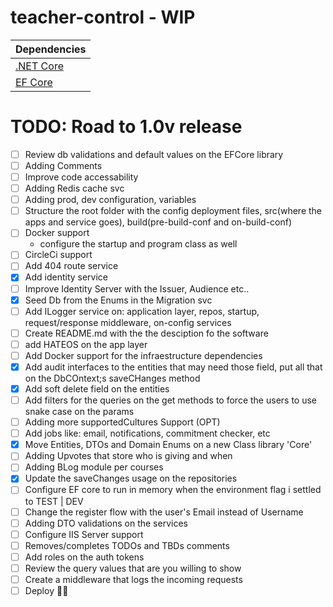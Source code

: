 # teacher-control - WIP

| Dependencies
| ------------------------------------------------------------------------- |
| [.NET Core](docs.microsoft.com/en-us/dotnet/core/#download-net-core-21)   |
| [EF Core](https://docs.microsoft.com/en-us/ef/core)                       |


# TODO: Road to 1.0v release
- [ ] Review db validations and default values on the EFCore library
- [ ] Adding Comments
- [ ] Improve code accessability
- [ ] Adding Redis cache svc
- [ ] Adding prod, dev configuration, variables
- [ ] Structure the root folder with the config deployment files, src(where the apps and service goes), build(pre-build-conf and on-build-conf)
- [ ] Docker support
  - configure the startup and program class as well
- [ ] CircleCi support
- [ ] Add 404 route service
- [x] Add identity service
- [ ] Improve Identity Server with the Issuer, Audience etc..
- [x] Seed Db from the Enums in the Migration svc
- [ ] Add ILogger service on: application layer, repos, startup, request/response middleware, on-config services
- [ ] Create README.md with the the desciption fo the software
- [ ] add HATEOS on the app layer
- [ ] Add Docker support for the infraestructure dependencies
- [x] Add audit interfaces to the entities that may need those field, put all that on the DbCOntext;s saveCHanges method
- [x] Add soft delete field on the entities
- [ ] Add filters for the queries on the get methods to force the users to use snake case on the params
- [ ] Adding more supportedCultures Support (OPT)
- [ ] Add jobs like: email, notifications, commitment checker, etc
- [x] Move Entities, DTOs and Domain Enums on a new Class library 'Core'
- [ ] Adding Upvotes that store who is giving and when
- [ ] Adding BLog module per courses
- [x] Update the saveChanges usage on the repositories
- [ ] Configure EF core to run in memory when the environment flag i settled to TEST | DEV
- [ ] Change the register flow with the user's Email instead of Username
- [ ] Adding DTO validations on the services
- [ ] Configure IIS Server support
- [ ] Removes/completes TODOs and TBDs comments
- [ ] Add roles on the auth tokens
- [ ] Review the query values that are you willing to show
- [ ] Create a middleware that logs the incoming requests
- [ ] Deploy :tada::metal: